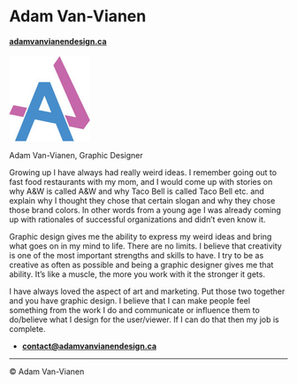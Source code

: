 # Adam Van-Vianen

#### [adamvanvianendesign.ca](http://adamvanvianendesign.ca)

![My logo](images/logo.jpg)

Adam Van-Vianen, Graphic Designer

Growing up I have always had really weird ideas. I remember going out to fast food restaurants with my mom, and I would come up with stories on why A&W is called A&W and why Taco Bell is called Taco Bell etc. and explain why I thought they chose that certain slogan and why they chose those brand colors. In other words from a young age I was already coming up with rationales of successful organizations and didn’t even know it.

Graphic design gives me the ability to express my weird ideas and bring what goes on in my mind to life. There are no limits. I believe that creativity is one of the most important strengths and skills to have. I try to be as creative as often as possible and being a graphic designer gives me that ability. It’s like a muscle, the more you work with it the stronger it gets.

I have always loved the aspect of art and marketing. Put those two together and you have graphic design. I believe that I can make people feel something from the work I do and communicate or influence them to do/believe what I design for the user/viewer. If I can do that then my job is complete.

- **[contact@adamvanvianendesign.ca](mailto:contact@adamvanvianendesign.ca)**

---

© Adam Van-Vianen
